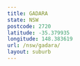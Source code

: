 ```yaml
---
title: GADARA
state: NSW
postcode: 2720
latitude: -35.379935
longitude: 148.383619
url: /nsw/gadara/
layout: suburb
---
```

